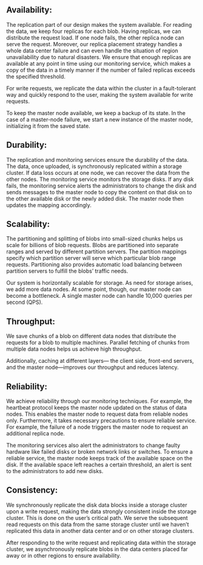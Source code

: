## Availability:

The replication part of our design makes the system available. For reading the data, we keep four replicas for each blob. Having replicas, we can distribute the request load. If one node fails, the other replica node can serve the request. Moreover, our replica placement strategy handles a whole data center failure and can even handle the situation of region unavailability due to natural disasters. We ensure that enough replicas are available at any point in time using our monitoring service, which makes a copy of the data in a timely manner if the number of failed replicas exceeds the specified threshold.

For write requests, we replicate the data within the cluster in a fault-tolerant way and quickly respond to the user, making the system available for write requests.

To keep the master node available, we keep a backup of its state. In the case of a master-node failure, we start a new instance of the master node, initializing it from the saved state.

## Durability:

The replication and monitoring services ensure the durability of the data. The data, once uploaded, is synchronously replicated within a storage cluster. If data loss occurs at one node, we can recover the data from the other nodes. The monitoring service monitors the storage disks. If any disk fails, the monitoring service alerts the administrators to change the disk and sends messages to the master node to copy the content on that disk on to the other available disk or the newly added disk. The master node then updates the mapping accordingly.

## Scalability:

The partitioning and splitting of blobs into small-sized chunks helps us scale for billions of blob requests. Blobs are partitioned into separate ranges and served by different partition servers. The partition mappings specify which partition server will serve which particular blob range requests. Partitioning also provides automatic load balancing between partition servers to fulfill the blobs’ traffic needs.

Our system is horizontally scalable for storage. As need for storage arises, we add more data nodes. At some point, though, our master node can become a bottleneck. A single master node can handle 10,000 queries per second (QPS).

## Throughput:

We save chunks of a blob on different data nodes that distribute the requests for a blob to multiple machines. Parallel fetching of chunks from multiple data nodes helps us achieve high throughput.

Additionally, caching at different layers— the client side, front-end servers, and the master node—improves our throughput and reduces latency.

## Reliability:

We achieve reliability through our monitoring techniques. For example, the heartbeat protocol keeps the master node updated on the status of data nodes. This enables the master node to request data from reliable nodes only. Furthermore, it takes necessary precautions to ensure reliable service. For example, the failure of a node triggers the master node to request an additional replica node.

The monitoring services also alert the administrators to change faulty hardware like failed disks or broken network links or switches. To ensure a reliable service, the master node keeps track of the available space on the disk. If the available space left reaches a certain threshold, an alert is sent to the administrators to add new disks.

## Consistency:

We synchronously replicate the disk data blocks inside a storage cluster upon a write request, making the data strongly consistent inside the storage cluster. This is done on the user’s critical path. We serve the subsequent read requests on this data from the same storage cluster until we haven’t replicated this data in another data center and or on other storage clusters.

After responding to the write request and replicating data within the storage cluster, we asynchronously replicate blobs in the data centers placed far away or in other regions to ensure availability.